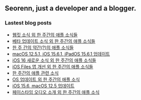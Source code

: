 ## Seorenn, just a developer and a blogger.

### Lastest blog posts

<!-- BLOG-POST-LIST:START -->
- [웹킷 소식 외 한 주간의 애플 소식들](https://seorenn.tistory.com/271)
- [베타 업데이트 소식 외 한 주간의 애플 소식들](https://seorenn.tistory.com/270)
- [한 주 간의 약간&lpar;?&rpar;의 애플 소식들](https://seorenn.tistory.com/269)
- [macOS 12.5.1, iOS 15.6.1, iPadOS 15.6.1 업데이트](https://seorenn.tistory.com/268)
- [iOS 16 새로운 소식 외 한 주간의 애플 소식들](https://seorenn.tistory.com/267)
- [iOS Files 앱 개선 외 한 주간의 애플 소식들](https://seorenn.tistory.com/266)
- [한 주간의 애플 관련 소식](https://seorenn.tistory.com/265)
- [OS 업데이트 외 한 주간의 애플 소식](https://seorenn.tistory.com/264)
- [iOS 15.6, macOS 12.5 업데이트](https://seorenn.tistory.com/263)
- [페이스타임 오디오 소개 외 한 주간의 애플 소식](https://seorenn.tistory.com/262)
<!-- BLOG-POST-LIST:END -->

